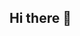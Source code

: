 ## Hi there 👋

<!--
**softsheng/softsheng** is a ✨ _special_ ✨ repository because its `README.md` (this file) appears on your GitHub profile.

Here are some ideas to get you started:

### 🔭 I’m currently working on
I'm currently engaged in developing an enterprise-level SMS messaging platform. It's designed to handle high volumes of SMS traffic for businesses, including one-to-one and bulk messaging. The platform manages message organization, categorization, and retrieval, and generates analytics and reports for evaluating messaging strategies. I'm focused on implementing strong security measures like encryption for sensitive data. To ensure a modular and maintainable codebase, I'm using the Model - View - Controller (MVC) design pattern. The goal is to build a reliable and efficient SMS platform that meets enterprise communication needs.

### 🌱 I’m currently learning
I'm currently learning about the latest Java frameworks like Spring Boot 3.0 and its new features such as native compilation to improve application performance and reduce startup times. I'm also exploring reactive programming in Java using libraries like Project Reactor. Additionally, I'm studying advanced database concepts like sharding and replication in NoSQL databases such as MongoDB to handle large - scale data storage more effectively.

### 👯 I’m looking to collaborate on
I'm looking to collaborate on open - source Java projects that aim to improve the performance and scalability of web applications. I'm also interested in projects related to microservices architecture in Java, where we can work together to design and implement efficient communication between services and handle distributed system challenges such as service discovery and fault tolerance.

### 🤔 I’m looking for help with
I'm looking for help with optimizing the performance of a multi - threaded Java application. I'm facing issues with thread - safety and deadlocks when dealing with shared resources. I'm also trying to understand how to better utilize the Java Memory Model to reduce memory - related bottlenecks and improve the overall efficiency of my code.

### 💬 Ask me about
Ask me about object - oriented programming principles in Java, such as inheritance, polymorphism, and encapsulation. I can also provide insights into Java collections framework, including how to choose the right data structure (e.g., ArrayList vs. LinkedList) for different use - cases. Additionally, I'm well - versed in Java web development using Servlets and JSP, so feel free to ask me about building web applications from the ground up.

### 📫 How to reach me:
You can reach me via email at [your_email_address]. I'm also quite active on GitHub (username: [your_github_username]) and Stack Overflow (username: [your_stack_overflow_username]), so you can connect with me or ask questions on those platforms.

### 😄 Pronouns:
My pronouns are he/him.

### ⚡ Fun fact:
A fun fact about me is that I once built a Java - based chat application from scratch during a weekend just for fun. I used JavaFX for the user interface and sockets for network communication. It was a great learning experience and showed me the power of Java in building real - time applications.
-->
